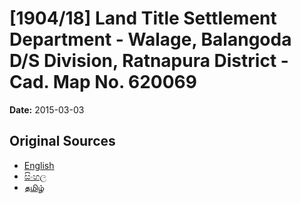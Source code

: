 # [1904/18] Land Title Settlement Department - Walage, Balangoda D/S Division, Ratnapura District - Cad. Map No. 620069

**Date:** 2015-03-03

## Original Sources

- [English](https://documents.gov.lk/view/extra-gazettes/2015/3/1904-18_E.pdf)
- [සිංහල](https://documents.gov.lk/view/extra-gazettes/2015/3/1904-18_S.pdf)
- [தமிழ்](https://documents.gov.lk/view/extra-gazettes/2015/3/1904-18_T.pdf)
